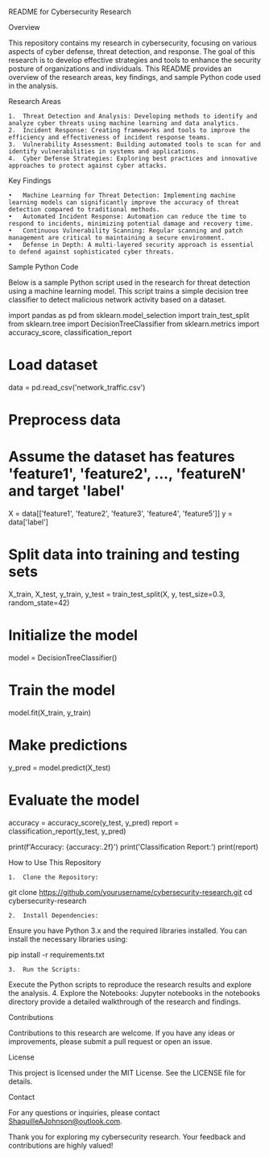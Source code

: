 README for Cybersecurity Research

Overview

This repository contains my research in cybersecurity, focusing on various aspects of cyber defense, threat detection, and response. The goal of this research is to develop effective strategies and tools to enhance the security posture of organizations and individuals. This README provides an overview of the research areas, key findings, and sample Python code used in the analysis.

Research Areas

	1.	Threat Detection and Analysis: Developing methods to identify and analyze cyber threats using machine learning and data analytics.
	2.	Incident Response: Creating frameworks and tools to improve the efficiency and effectiveness of incident response teams.
	3.	Vulnerability Assessment: Building automated tools to scan for and identify vulnerabilities in systems and applications.
	4.	Cyber Defense Strategies: Exploring best practices and innovative approaches to protect against cyber attacks.

Key Findings

	•	Machine Learning for Threat Detection: Implementing machine learning models can significantly improve the accuracy of threat detection compared to traditional methods.
	•	Automated Incident Response: Automation can reduce the time to respond to incidents, minimizing potential damage and recovery time.
	•	Continuous Vulnerability Scanning: Regular scanning and patch management are critical to maintaining a secure environment.
	•	Defense in Depth: A multi-layered security approach is essential to defend against sophisticated cyber threats.

Sample Python Code

Below is a sample Python script used in the research for threat detection using a machine learning model. This script trains a simple decision tree classifier to detect malicious network activity based on a dataset.

import pandas as pd
from sklearn.model_selection import train_test_split
from sklearn.tree import DecisionTreeClassifier
from sklearn.metrics import accuracy_score, classification_report

# Load dataset
data = pd.read_csv('network_traffic.csv')

# Preprocess data
# Assume the dataset has features 'feature1', 'feature2', ..., 'featureN' and target 'label'
X = data[['feature1', 'feature2', 'feature3', 'feature4', 'feature5']]
y = data['label']

# Split data into training and testing sets
X_train, X_test, y_train, y_test = train_test_split(X, y, test_size=0.3, random_state=42)

# Initialize the model
model = DecisionTreeClassifier()

# Train the model
model.fit(X_train, y_train)

# Make predictions
y_pred = model.predict(X_test)

# Evaluate the model
accuracy = accuracy_score(y_test, y_pred)
report = classification_report(y_test, y_pred)

print(f'Accuracy: {accuracy:.2f}')
print('Classification Report:')
print(report)

How to Use This Repository

	1.	Clone the Repository:

git clone https://github.com/yourusername/cybersecurity-research.git
cd cybersecurity-research


	2.	Install Dependencies:
Ensure you have Python 3.x and the required libraries installed. You can install the necessary libraries using:

pip install -r requirements.txt


	3.	Run the Scripts:
Execute the Python scripts to reproduce the research results and explore the analysis.
	4.	Explore the Notebooks:
Jupyter notebooks in the notebooks directory provide a detailed walkthrough of the research and findings.

Contributions

Contributions to this research are welcome. If you have any ideas or improvements, please submit a pull request or open an issue.

License

This project is licensed under the MIT License. See the LICENSE file for details.

Contact

For any questions or inquiries, please contact ShaquilleAJohnson@outlook.com.

Thank you for exploring my cybersecurity research. Your feedback and contributions are highly valued!